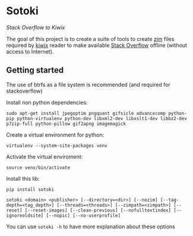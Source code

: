 # Sotoki

*Stack Overflow to Kiwix*

The goal of this project is to create a suite of tools to create
[zim](http://www.openzim.org) files required by
[kiwix](http://kiwix.org/) reader to make available [Stack Overflow](https://stackoverflow.com/)
offline (without access to Internet).

## Getting started

The use of btrfs as a file system is recommended (and required for stackoverflow)

Install non python dependencies:

```
sudo apt-get install jpegoptim pngquant gifsicle advancecomp python-pip python-virtualenv python-dev libxml2-dev libxslt1-dev libbz2-dev p7zip-full python-pillow gif2apng imagemagick
```


Create a virtual environment for python:

```
virtualenv --system-site-packages venv
```

Activate the virtual enviroment:

```
source venv/bin/activate
```


Install this lib:

```
pip install sotoki
```


```
sotoki <domain> <publisher> [--directory=<dir>] [--nozim] [--tag-depth=<tag_depth>] [--threads=<threads>] [--zimpath=<zimpath>] [--reset] [--reset-images] [--clean-previous] [--nofulltextindex] [--ignoreoldsite] [--nopic] [--no-userprofile]

```
You can use `sotoki -h` to have more explanation about these options
